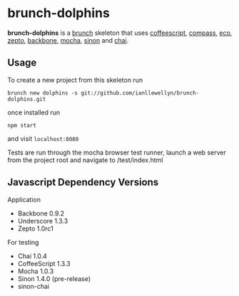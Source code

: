 # brunch-dolphins

**brunch-dolphins** is a [brunch](http://brunch.io) skeleton that uses [coffeescript](http://coffeescript.org/), [compass](http://compass-style.org/), [eco](https://github.com/sstephenson/eco/), [zepto](http://zeptojs.com/), [backbone](http://backbonejs.org/), [mocha](http://visionmedia.github.com/mocha/), [sinon](http://sinonjs.org/) and [chai](http://chaijs.com/).

## Usage

To create a new project from this skeleton run

	brunch new dolphins -s git://github.com/ianllewellyn/brunch-dolphins.git

once installed run

	npm start

and visit `localhost:8080`

Tests are run through the mocha browser test runner, launch a web server from the project root and navigate to /test/index.html

## Javascript Dependency Versions

Application

* Backbone 0.9.2
* Underscore 1.3.3
* Zepto 1.0rc1

For testing

* Chai 1.0.4
* CoffeeScript 1.3.3
* Mocha 1.0.3
* Sinon 1.4.0 (pre-release)
* sinon-chai
